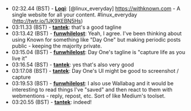 * <a id="02:32.44">02:32.44 (BST)</a> - __[Loqi](https://github.com/Loqi)__: [@linux_everyday] https://withknown.com - A single website for all your content.  #linux_everyday (http://twtr.io/1JK9XEBN5Hs)
* <a id="03:11.33">03:11.33 (BST)</a> - __[tantek](https://github.com/tantek)__: that's a good tagline
* <a id="03:13.42">03:13.42 (BST)</a> - __[funwhilelost](https://github.com/funwhilelost)__: Yeah, I agree.  I've been thinking about using Known for something like "Day One" but making periodic posts public - keeping the majority private.
* <a id="03:15.04">03:15.04 (BST)</a> - __[funwhilelost](https://github.com/funwhilelost)__: Day One's tagline is "capture life as you live it"
* <a id="03:16.54">03:16.54 (BST)</a> - __[tantek](https://github.com/tantek)__: yes that's also very good
* <a id="03:17.08">03:17.08 (BST)</a> - __[tantek](https://github.com/tantek)__: Day One's UI might be good to screenshot / capture
* <a id="03:19.53">03:19.53 (BST)</a> - __[funwhilelost](https://github.com/funwhilelost)__: I also use Wallabag and it would be interesting to read things I've "saved" and then react to them with webmentions - reply, repost, etc.  Sort of like Medium's toolset.
* <a id="03:20.55">03:20.55 (BST)</a> - __[tantek](https://github.com/tantek)__: indeed!
